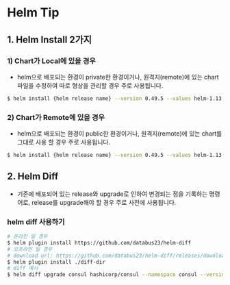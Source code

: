 # Helm Tip

## 1. Helm Install 2가지

### 1) Chart가 Local에 있을 경우

- helm으로 배포되는 환경이 private한 환경이거나, 원격지(remote)에 있는 chart 파일을 수정하여 따로 형상을 관리할 경우 주로 사용됩니다.

```bash
$ helm install {helm release name} --version 0.49.5 --values helm-1.13.7.yaml ./chart-file-dir
```

### 2) Chart가 Remote에 있을 경우

- helm으로 배포되는 환경이 public한 환경이거나, 원격지(remote)에 있는 chart를 그대로 사용 할 경우 주로 사용됩니다.

```bash
$ helm install {helm release name} --version 0.49.5 --values helm-1.13.7.yaml ./chart-file-dir
```

## 2. Helm Diff 

- 기존에 배포되어 있는 release와 upgrade로 인하여 변경되는 점을 기록하는 명령어로, release를 upgrade해야 할 경우 주로 사전에 사용됩니다.

### helm diff 사용하기

```bash
# 온라인 일 경우
$ helm plugin install https://github.com/databus23/helm-diff
# 오프라인 일 경우 
# download url: https://github.com/databus23/helm-diff/releases/download/v3.8.1/
$ helm plugin install ./diff-dir
# diff 예시
$ helm diff upgrade consul hashicorp/consul --namespace consul --version 0.40.0 --values /path/to/your/values.yaml
```
